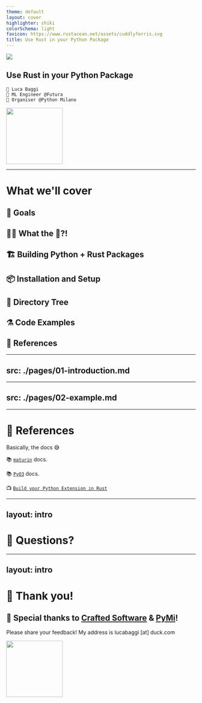 ```yaml
---
theme: default
layout: cover
highlighter: shiki
colorSchema: light
favicon: https://www.rustacean.net/assets/cuddlyferris.svg
title: Use Rust in your Python Package
---
```


<div class="absolute top-10">
  <img src="/ferris.gif">

  <h2>
  Use Rust in your Python Package
  </h2>
</div>


<div class="absolute bottom-10">

    👤 Luca Baggi
    💼 ML Engineer @Futura
    🐍 Organiser @Python Milano

</div>

<div class="absolute right-5 top-5">
<img height="150" width="150"  src="/qr-github.svg">
</div>


---

# What we'll cover

<v-clicks>

## 🎯 Goals

## 😵‍💫 What the 🦀?!

## 🏗️ Building Python + Rust Packages 

## 📦 Installation and Setup

## 🔎 Directory Tree

## ⚗️ Code Examples

## 🔗 References

</v-clicks>


---
src: ./pages/01-introduction.md
---

---
src: ./pages/02-example.md
---

---

# 🔗 References
Basically, the docs 😅

📚 [`maturin`](https://www.maturin.rs/) docs.

📚 [`PyO3`](https://pyo3.rs/) docs.

📺 [`Build your Python Extension in Rust`](https://www.youtube.com/watch?v=FolV-xUD3Ko)


---
layout: intro
---

# 🙋 Questions?


---
layout: intro
---

# 🙏 Thank you!
## 🎉 Special thanks to [Crafted Software](craftedsoftware.org) & [PyMi](http://milano.python.it/)!

Please share your feedback! My address is lucabaggi [at] duck.com

<div class="absolute right-5 top-5">
<img height="150" width="150"  src="/qr-linkedin.svg">
</div>
